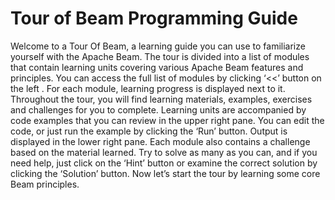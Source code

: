 <!--
Licensed under the Apache License, Version 2.0 (the "License");
you may not use this file except in compliance with the License.
You may obtain a copy of the License at

http://www.apache.org/licenses/LICENSE-2.0

Unless required by applicable law or agreed to in writing, software
distributed under the License is distributed on an "AS IS" BASIS,
WITHOUT WARRANTIES OR CONDITIONS OF ANY KIND, either express or implied.
See the License for the specific language governing permissions and
limitations under the License.
-->
# Tour of Beam Programming Guide

Welcome to a Tour Of Beam, a learning guide you can use to familiarize yourself with the Apache Beam.
The tour is divided into a list of modules that contain learning units covering various Apache Beam features and principles.
You can access the full list of modules by clicking ‘<<’ button on the left . For each module, learning progress is displayed next to it.
Throughout the tour, you will find learning materials, examples, exercises and challenges for you to complete.
Learning units are accompanied by code examples that you can review in the upper right pane. You can edit the code, or just run the example by clicking the ‘Run’ button. Output is displayed in the lower right pane.
Each module also contains a challenge based on the material learned. Try to solve as many as you can, and if you need help, just click on the ‘Hint’ button or examine the correct solution by clicking the ‘Solution’ button.
Now let’s start the tour by learning some core Beam principles.